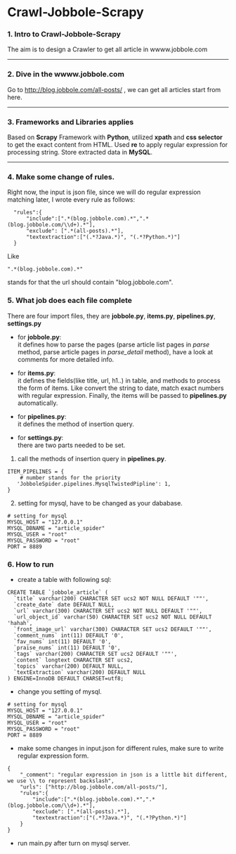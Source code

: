 # Crawl-Jobbole-Scrapy

### 1. Intro to Crawl-Jobbole-Scrapy  

The aim is to design a Crawler to get all article in wwww.jobbole.com   

---
### 2. Dive in the wwww.jobbole.com
Go to http://blog.jobbole.com/all-posts/ , we can get all articles start from here.    

---
### 3. Frameworks and Libraries applies 
Based on <b>Scrapy</b> Framework with <b>Python</b>, utilized <b>xpath</b> and <b>css selector</b> to get the exact content from HTML. Used <b>re</b> to apply regular expression for processing string.
Store extracted data in <b>MySQL</b>.

---

### 4. Make some change of rules.
Right now, the input is json file, since we will do regular expression matching later, I wrote every rule as follows:
```
  "rules":{
      "include":[".*(blog.jobbole.com).*",".*(blog.jobbole.com/\\d+).*"],
      "exclude": [".*(all-posts).*"],
      "textextraction":["(.*?Java.*)", "(.*?Python.*)"]
  }
```
Like   
```
".*(blog.jobbole.com).*"
```
stands for that the url should contain "blog.jobbole.com".   

### 5. What job does each file complete
There are four import files, they are <b>jobbole.py</b>, <b>items.py</b>, <b>pipelines.py</b>, <b>settings.py</b>   

- for <b>jobbole.py</b>:   
  it defines how to parse the pages (parse article list pages in <i>parse</i> method, parse article pages in <i>parse_detail</i> method), have a look at comments for more detailed info.
  
- for <b>items.py</b>:   
it defines the fields(like title, url, h1..) in table, and methods to process the form of items. Like convert the string to date, match exact numbers with regular expression. Finally, the items will be passed to <b>pipelines.py</b> automatically.  

- for <b>pipelines.py</b>:  
it defines the method of insertion query.

- for <b>settings.py</b>:  
there are two parts needed to be set.
1. call the methods of insertion query in <b>pipelines.py</b>. 
```
ITEM_PIPELINES = {
    # number stands for the priority
   'JobboleSpider.pipelines.MysqlTwistedPipline': 1,
}
```
2. setting for mysql, have to be changed as your dababase.  
```
# setting for mysql
MYSQL_HOST = "127.0.0.1"
MYSQL_DBNAME = "article_spider"
MYSQL_USER = "root"
MYSQL_PASSWORD = "root"
PORT = 8889
```

### 6. How to run
- create a table with following sql:
```
CREATE TABLE `jobbole_article` (
  `title` varchar(200) CHARACTER SET ucs2 NOT NULL DEFAULT '""',
  `create_date` date DEFAULT NULL,
  `url` varchar(300) CHARACTER SET ucs2 NOT NULL DEFAULT '""',
  `url_object_id` varchar(50) CHARACTER SET ucs2 NOT NULL DEFAULT 'hahah',
  `front_image_url` varchar(300) CHARACTER SET ucs2 DEFAULT '""',
  `comment_nums` int(11) DEFAULT '0',
  `fav_nums` int(11) DEFAULT '0',
  `praise_nums` int(11) DEFAULT '0',
  `tags` varchar(200) CHARACTER SET ucs2 DEFAULT '""',
  `content` longtext CHARACTER SET ucs2,
  `topics` varchar(200) DEFAULT NULL,
  `textExtraction` varchar(200) DEFAULT NULL
) ENGINE=InnoDB DEFAULT CHARSET=utf8;
```

- change you setting of mysql. 
```
# setting for mysql
MYSQL_HOST = "127.0.0.1"
MYSQL_DBNAME = "article_spider"
MYSQL_USER = "root"
MYSQL_PASSWORD = "root"
PORT = 8889
```

- make some changes in input.json for different rules, make sure to write regular expression form.  
```
{
    "_comment": "regular expression in json is a little bit different, we use \\ to represent backslash",
    "urls": ["http://blog.jobbole.com/all-posts/"],
    "rules":{
        "include":[".*(blog.jobbole.com).*",".*(blog.jobbole.com/\\d+).*"],
        "exclude": [".*(all-posts).*"],
        "textextraction":["(.*?Java.*)", "(.*?Python.*)"]
    }
}
```

- run main.py after turn on mysql server.
